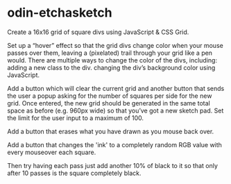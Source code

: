 # odin-etchasketch

Create a 16x16 grid of square divs using JavaScript & CSS Grid.

Set up a “hover” effect so that the grid divs change color when your mouse passes over them, leaving a (pixelated) trail through your grid like a pen would.
There are multiple ways to change the color of the divs, including:
    adding a new class to the div.
    changing the div’s background color using JavaScript.


Add a button which will clear the current grid and another button that sends the user a popup asking for the number of squares per side for the new grid. Once entered, the new grid should be generated in the same total space as before (e.g. 960px wide) so that you’ve got a new sketch pad. Set the limit for the user input to a maximum of 100. 

Add a button that erases what you have drawn as you mouse back over.

Add a button that changes the 'ink' to a completely random RGB value with every mouseover each square. 

Then try having each pass just add another 10% of black to it so that only after 10 passes is the square completely black.